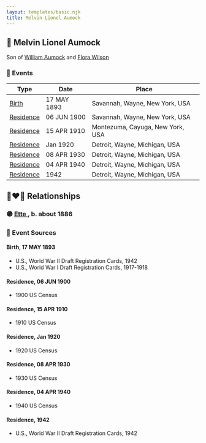 ```yaml
---
layout: templates/basic.njk
title: Melvin Lionel Aumock
---
```

## 🔵 Melvin Lionel Aumock

Son of [William Aumock](/people/5/50418111) and [Flora Wilson](/people/2/2426620)

### 📆 Events

Type | Date | Place
------ | ------ | ------
[Birth](#event-69f20561-046b-493c-822c-8fb5b0367f7c) | 17 MAY 1893 | Savannah, Wayne, New York, USA
[Residence](#event-c9e9e8bb-eebf-41ff-a3ee-b4728fad000e) | 06 JUN 1900 | Savannah, Wayne, New York, USA
[Residence](#event-403167e2-f619-41f7-b68b-4325f5251420) | 15 APR 1910 | Montezuma, Cayuga, New York, USA
[Residence](#event-7c2d881e-86fa-40fd-b2ff-00ae7a3e1965) | Jan 1920 | Detroit, Wayne, Michigan, USA
[Residence](#event-451e0dc2-c694-4bba-b85b-3e4ab35ba114) | 08 APR 1930 | Detroit, Wayne, Michigan, USA
[Residence](#event-5f566cb8-a34c-4a1a-a9df-2a4974980470) | 04 APR 1940 | Detroit, Wayne, Michigan, USA
[Residence](#event-a072810a-fae2-4726-953f-4ee0d879ad4b) | 1942 | Detroit, Wayne, Michigan, USA

## 👩‍❤️‍👨 Relationships

### 🟣 [Ette ](/people/5/56444908), b. about 1886

### 📰 Event Sources

#### <a id="event-69f20561-046b-493c-822c-8fb5b0367f7c"></a> Birth, 17 MAY 1893
* U.S., World War II Draft Registration Cards, 1942
* U.S., World War I Draft Registration Cards, 1917-1918

#### <a id="event-c9e9e8bb-eebf-41ff-a3ee-b4728fad000e"></a> Residence, 06 JUN 1900
* 1900 US Census

#### <a id="event-403167e2-f619-41f7-b68b-4325f5251420"></a> Residence, 15 APR 1910
* 1910 US Census

#### <a id="event-7c2d881e-86fa-40fd-b2ff-00ae7a3e1965"></a> Residence, Jan 1920
* 1920 US Census

#### <a id="event-451e0dc2-c694-4bba-b85b-3e4ab35ba114"></a> Residence, 08 APR 1930
* 1930 US Census

#### <a id="event-5f566cb8-a34c-4a1a-a9df-2a4974980470"></a> Residence, 04 APR 1940
* 1940 US Census

#### <a id="event-a072810a-fae2-4726-953f-4ee0d879ad4b"></a> Residence, 1942
* U.S., World War II Draft Registration Cards, 1942